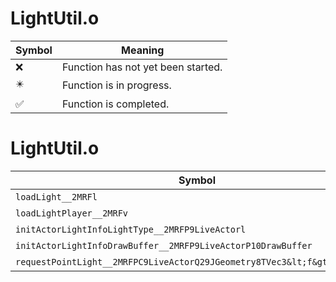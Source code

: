 # LightUtil.o
| Symbol | Meaning 
| ------------- | ------------- 
| :x: | Function has not yet been started. 
| :eight_pointed_black_star: | Function is in progress. 
| :white_check_mark: | Function is completed. 


# LightUtil.o
| Symbol | Decompiled? |
| ------------- | ------------- |
| `loadLight__2MRFl` | :x: |
| `loadLightPlayer__2MRFv` | :x: |
| `initActorLightInfoLightType__2MRFP9LiveActorl` | :x: |
| `initActorLightInfoDrawBuffer__2MRFP9LiveActorP10DrawBuffer` | :x: |
| `requestPointLight__2MRFPC9LiveActorQ29JGeometry8TVec3&lt;f&gt;6Color8fl` | :x: |
